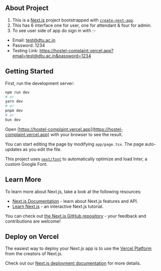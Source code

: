 ## About Project
1) This is a [Next.js](https://nextjs.org/) project bootstrapped with [`create-next-app`](https://github.com/vercel/next.js/tree/canary/packages/create-next-app).
2) This has 6 interface one for user, one for attendant & four for admin.
3) To see user side of app do sign in with :-
- Email: test@dtu.ac.in
- Password: 1234
- Testing Link: https://hostel-complaint.vercel.app?email=test@dtu.ac.in&password=1234
## Getting Started

First, run the development server:

```bash
npm run dev
# or
yarn dev
# or
pnpm dev
# or
bun dev
```

Open [https://hostel-complaint.vercel.app](https://hostel-complaint.vercel.app) with your browser to see the result.

You can start editing the page by modifying `app/page.tsx`. The page auto-updates as you edit the file.

This project uses [`next/font`](https://nextjs.org/docs/basic-features/font-optimization) to automatically optimize and load Inter, a custom Google Font.

## Learn More

To learn more about Next.js, take a look at the following resources:

- [Next.js Documentation](https://nextjs.org/docs) - learn about Next.js features and API.
- [Learn Next.js](https://nextjs.org/learn) - an interactive Next.js tutorial.

You can check out [the Next.js GitHub repository](https://github.com/vercel/next.js/) - your feedback and contributions are welcome!

## Deploy on Vercel

The easiest way to deploy your Next.js app is to use the [Vercel Platform](https://vercel.com/new?utm_medium=default-template&filter=next.js&utm_source=create-next-app&utm_campaign=create-next-app-readme) from the creators of Next.js.

Check out our [Next.js deployment documentation](https://nextjs.org/docs/deployment) for more details.
